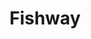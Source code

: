 ---
layout: project
title:  "Fishway"
featured-img: /fishway/featured-image.jpg
featured-alt: 
featured-size: small
featured-style: box
draft: true
excerpt: Touchscreen app for the Fairmount Water Works.
---